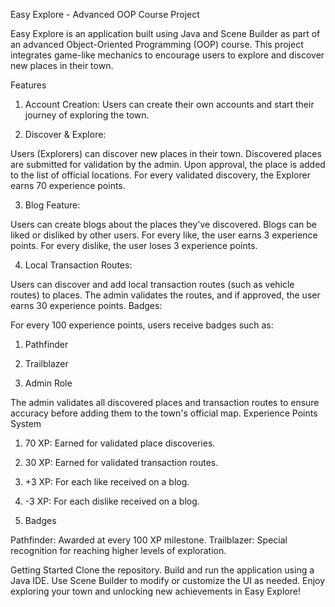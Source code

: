 Easy Explore - Advanced OOP Course Project

Easy Explore is an application built using Java and Scene Builder as part of an advanced Object-Oriented Programming (OOP) course. This project integrates game-like mechanics to encourage users to explore and discover new places in their town.

Features
1. Account Creation: Users can create their own accounts and start their journey of exploring the town.

2. Discover & Explore:

Users (Explorers) can discover new places in their town.
Discovered places are submitted for validation by the admin. Upon approval, the place is added to the list of official locations.
For every validated discovery, the Explorer earns 70 experience points.

3. Blog Feature:

Users can create blogs about the places they've discovered.
Blogs can be liked or disliked by other users.
For every like, the user earns 3 experience points. For every dislike, the user loses 3 experience points.

4. Local Transaction Routes:

Users can discover and add local transaction routes (such as vehicle routes) to places.
The admin validates the routes, and if approved, the user earns 30 experience points.
Badges:

For every 100 experience points, users receive badges such as:
1. Pathfinder
2. Trailblazer
   
5. Admin Role
   
The admin validates all discovered places and transaction routes to ensure accuracy before adding them to the town's official map.
Experience Points System
1. 70 XP: Earned for validated place discoveries.
2. 30 XP: Earned for validated transaction routes.
3. +3 XP: For each like received on a blog.
4. -3 XP: For each dislike received on a blog.
   
6. Badges
   
Pathfinder: Awarded at every 100 XP milestone.
Trailblazer: Special recognition for reaching higher levels of exploration.

Getting Started
Clone the repository.
Build and run the application using a Java IDE.
Use Scene Builder to modify or customize the UI as needed.
Enjoy exploring your town and unlocking new achievements in Easy Explore!






